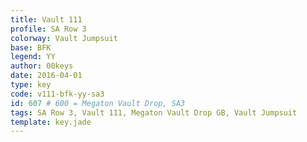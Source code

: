 ```yaml
---
title: Vault 111
profile: SA Row 3
colorway: Vault Jumpsuit
base: BFK
legend: YY
author: 00keys
date: 2016-04-01
type: key
code: v111-bfk-yy-sa3
id: 607 # 600 = Megaton Vault Drop, SA3
tags: SA Row 3, Vault 111, Megaton Vault Drop GB, Vault Jumpsuit
template: key.jade
---
```




